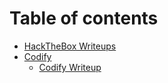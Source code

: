 # Table of contents

* [HackTheBox Writeups](README.md)
* [Codify](Codify/README.md)
  * [Codify Writeup](<Codify/Codify Writeup.md>)
